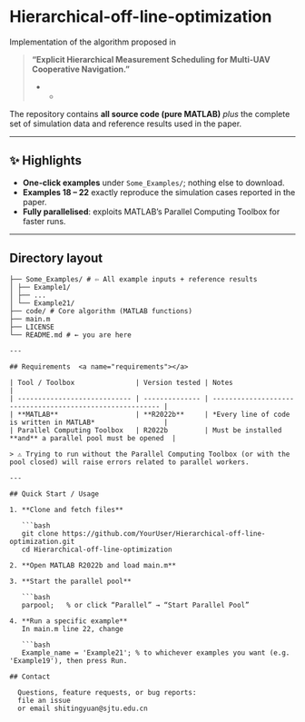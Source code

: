 # Hierarchical-off-line-optimization

Implementation of the algorithm proposed in

> **“Explicit Hierarchical Measurement Scheduling for Multi-UAV Cooperative Navigation.”**  
> * *

The repository contains **all source code (pure MATLAB)** *plus* the complete set of simulation data and reference results used in the paper.

---

## ✨ Highlights
* **One-click examples** under `Some_Examples/`; nothing else to download.  
* **Examples 18 – 22** exactly reproduce the simulation cases reported in the paper.  
* **Fully parallelised**: exploits MATLAB’s Parallel Computing Toolbox for faster runs.

---

## Directory layout
```text
├── Some_Examples/ # ⇦ All example inputs + reference results
│ ├── Example1/
│ ├── ...
│ └── Example21/
├── code/ # Core algorithm (MATLAB functions)
├── main.m
├── LICENSE
└── README.md # ← you are here

---

## Requirements  <a name="requirements"></a>

| Tool / Toolbox               | Version tested | Notes                                                     |
| ---------------------------- | -------------- | --------------------------------------------------------- |
| **MATLAB**                   | **R2022b**     | *Every line of code is written in MATLAB*                 |
| Parallel Computing Toolbox   | R2022b         | Must be installed **and** a parallel pool must be opened  |

> ⚠️ Trying to run without the Parallel Computing Toolbox (or with the pool closed) will raise errors related to parallel workers.

---

## Quick Start / Usage

1. **Clone and fetch files**

   ```bash
   git clone https://github.com/YourUser/Hierarchical-off-line-optimization.git
   cd Hierarchical-off-line-optimization

2. **Open MATLAB R2022b and load main.m**

3. **Start the parallel pool**

   ```bash
   parpool;   % or click “Parallel” → “Start Parallel Pool”

4. **Run a specific example**
   In main.m line 22, change

   ```bash
   Example_name = 'Example21'; % to whichever examples you want (e.g. 'Example19'), then press Run.

## Contact

  Questions, feature requests, or bug reports:
  file an issue
  or email shitingyuan@sjtu.edu.cn


